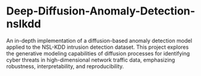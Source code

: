 # Deep-Diffusion-Anomaly-Detection-nslkdd
An in-depth implementation of a diffusion-based anomaly detection model applied to the NSL-KDD intrusion detection dataset. This project explores the generative modeling capabilities of diffusion processes for identifying cyber threats in high-dimensional network traffic data, emphasizing robustness, interpretability, and reproducibility.
